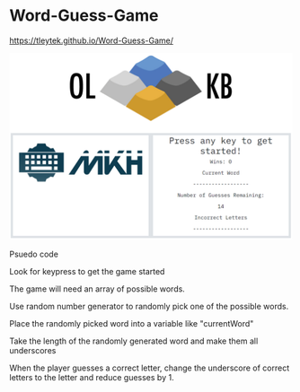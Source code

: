 # Word-Guess-Game

https://tleytek.github.io/Word-Guess-Game/

![alt text](assets/images/webpage-image.png "website image")

Psuedo code

Look for keypress to get the game started

The game will need an array of possible words.

Use random number generator to randomly pick one of the possible words.

Place the randomly picked word into a variable like "currentWord"

Take the length of the randomly generated word and make them all underscores

When the player guesses a correct letter, change the underscore of correct letters to the letter and reduce guesses by 1.
